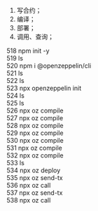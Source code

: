 1. 写合约；  
2. 编译；  
3. 部署；  
4. 调用、查询；  




 518  npm init -y  
 519  ls  
 520  npm i @openzeppelin/cli  
 521  ls  
 522  ls  
 523  npx openzeppelin init   
 524  ls   
 525  ls   
 526  npx oz compile  
 527  npx oz compile  
 528  npx oz compile  
 529  npx oz compile  
 530  npx oz compile  
 531  npx oz compile  
 532  npx oz compile  
 533  ls  
 534  npx oz deploy  
 535  npx oz send-tx  
 536  npx oz call  
 537  npx oz send-tx  
 538  npx oz call  
